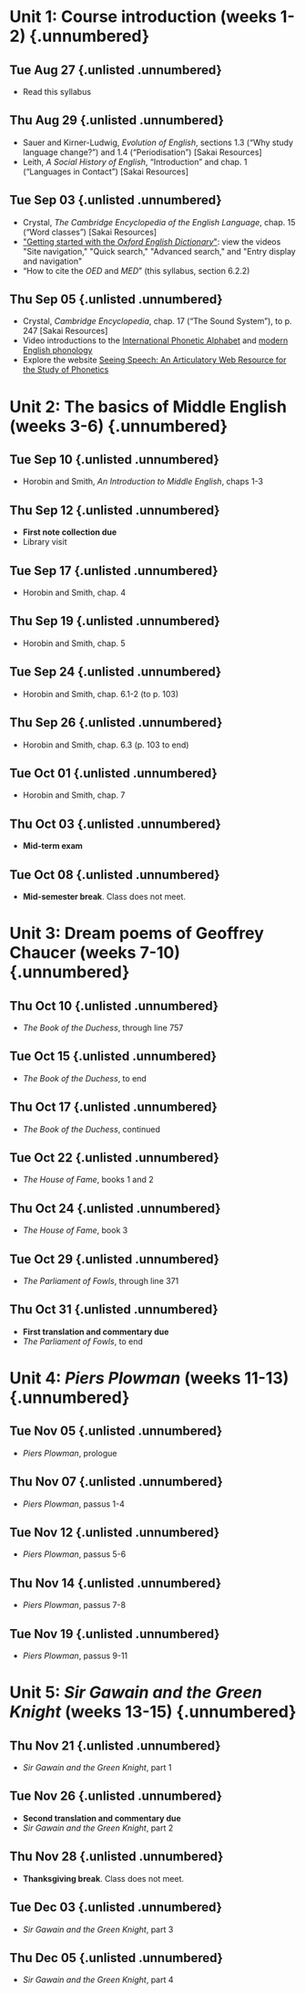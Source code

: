 
# Unit 1: Course introduction (weeks 1-2) {.unnumbered}

## Tue Aug 27 {.unlisted .unnumbered}

- Read this syllabus

## Thu Aug 29 {.unlisted .unnumbered}

- Sauer and Kirner-Ludwig, *Evolution of English*, sections 1.3 (“Why study language change?”) and 1.4 (“Periodisation”) [Sakai Resources]
- Leith, *A Social History of English*, “Introduction” and chap. 1 (“Languages in Contact”) [Sakai Resources]

## Tue Sep 03 {.unlisted .unnumbered}

- Crystal, *The Cambridge Encyclopedia of the English Language*, chap. 15 (“Word classes”) [Sakai Resources]
- ["Getting started with the *Oxford English Dictionary*"](https://www.oed.com/information/using-the-oed/how-to-getting-started-guides/): view the videos "Site navigation," "Quick search," "Advanced search," and "Entry display and navigation"
- “How to cite the *OED* and *MED*” (this syllabus, section 6.2.2)

## Thu Sep 05 {.unlisted .unnumbered}

- Crystal, *Cambridge Encyclopedia*, chap. 17 (“The Sound System”), to p. 247 [Sakai Resources]
- Video introductions to the [International Phonetic Alphabet](https://enunciate.arts.ubc.ca/linguistics/world-sounds/) and [modern English phonology](https://enunciate.arts.ubc.ca/linguistics/introductory-videos/)
- Explore the website [Seeing Speech: An Articulatory Web Resource for the Study of Phonetics](https://www.seeingspeech.ac.uk/)

# Unit 2: The basics of Middle English (weeks 3-6) {.unnumbered}

## Tue Sep 10 {.unlisted .unnumbered}

- Horobin and Smith, *An Introduction to Middle English*, chaps 1-3

## Thu Sep 12 {.unlisted .unnumbered}

- **First note collection due**
- Library visit

## Tue Sep 17 {.unlisted .unnumbered}

- Horobin and Smith, chap. 4

## Thu Sep 19 {.unlisted .unnumbered}

- Horobin and Smith, chap. 5

## Tue Sep 24 {.unlisted .unnumbered}

- Horobin and Smith, chap. 6.1-2 (to p. 103)

## Thu Sep 26 {.unlisted .unnumbered}

- Horobin and Smith, chap. 6.3 (p. 103 to end)

## Tue Oct 01 {.unlisted .unnumbered}

- Horobin and Smith, chap. 7

## Thu Oct 03 {.unlisted .unnumbered}

- **Mid-term exam**

## Tue Oct 08 {.unlisted .unnumbered}

- **Mid-semester break**. Class does not meet.

# Unit 3: Dream poems of Geoffrey Chaucer (weeks 7-10) {.unnumbered}

## Thu Oct 10 {.unlisted .unnumbered}

- *The Book of the Duchess*, through line 757

## Tue Oct 15 {.unlisted .unnumbered}

- *The Book of the Duchess*, to end

## Thu Oct 17 {.unlisted .unnumbered}

- *The Book of the Duchess*, continued

## Tue Oct 22 {.unlisted .unnumbered}

- *The House of Fame*, books 1 and 2

## Thu Oct 24 {.unlisted .unnumbered}

- *The House of Fame*, book 3

## Tue Oct 29 {.unlisted .unnumbered}

- *The Parliament of Fowls*, through line 371

## Thu Oct 31 {.unlisted .unnumbered}

- **First translation and commentary due**
- *The Parliament of Fowls*, to end

# Unit 4: *Piers Plowman* (weeks 11-13) {.unnumbered}

## Tue Nov 05 {.unlisted .unnumbered}

- *Piers Plowman*, prologue

## Thu Nov 07 {.unlisted .unnumbered}

- *Piers Plowman*, passus 1-4

## Tue Nov 12 {.unlisted .unnumbered}

- *Piers Plowman*, passus 5-6

## Thu Nov 14 {.unlisted .unnumbered}

- *Piers Plowman*, passus 7-8

## Tue Nov 19 {.unlisted .unnumbered}

- *Piers Plowman*, passus 9-11

# Unit 5: *Sir Gawain and the Green Knight* (weeks 13-15) {.unnumbered}

## Thu Nov 21 {.unlisted .unnumbered}

- *Sir Gawain and the Green Knight*, part 1

## Tue Nov 26 {.unlisted .unnumbered}

- **Second translation and commentary due**
- *Sir Gawain and the Green Knight*, part 2

## Thu Nov 28 {.unlisted .unnumbered}

- **Thanksgiving break**. Class does not meet.

## Tue Dec 03 {.unlisted .unnumbered}

- *Sir Gawain and the Green Knight*, part 3

## Thu Dec 05 {.unlisted .unnumbered}

- *Sir Gawain and the Green Knight*, part 4
